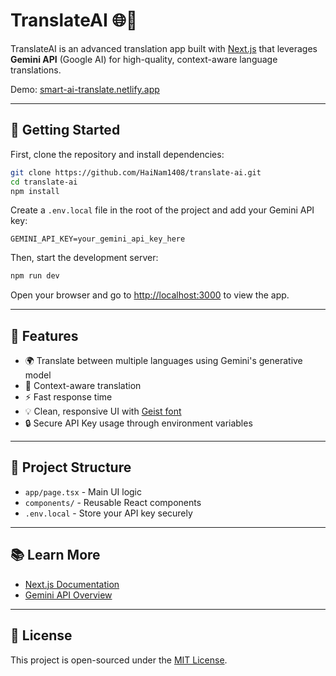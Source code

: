 # TranslateAI 🌐🤖

TranslateAI is an advanced translation app built with [Next.js](https://nextjs.org) that leverages **Gemini API** (Google AI) for high-quality, context-aware language translations.

Demo: [smart-ai-translate.netlify.app](https://smart-ai-translate.netlify.app)

---

## 🚀 Getting Started

First, clone the repository and install dependencies:

```bash
git clone https://github.com/HaiNam1408/translate-ai.git
cd translate-ai
npm install
```

Create a `.env.local` file in the root of the project and add your Gemini API key:

```
GEMINI_API_KEY=your_gemini_api_key_here
```

Then, start the development server:

```bash
npm run dev
```

Open your browser and go to [http://localhost:3000](http://localhost:3000) to view the app.

---

## 🧠 Features

* 🌍 Translate between multiple languages using Gemini's generative model
* 🧠 Context-aware translation
* ⚡ Fast response time
* 💡 Clean, responsive UI with [Geist font](https://vercel.com/font)
* 🔒 Secure API Key usage through environment variables

---

## 🔧 Project Structure

* `app/page.tsx` - Main UI logic
* `components/` - Reusable React components
* `.env.local` - Store your API key securely

---

## 📚 Learn More

* [Next.js Documentation](https://nextjs.org/docs)
* [Gemini API Overview](https://ai.google.dev)

---

## 📄 License

This project is open-sourced under the [MIT License](LICENSE).
